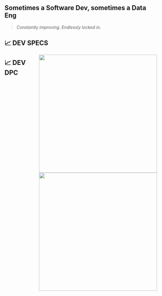 ## Sometimes a Software Dev, sometimes a Data Eng

> _Constantly improving. Endlessly locked in._
## 📈 DEV SPECS
[<img align="right" width="390" alt="" src="https://github-readme-stats.vercel.app/api?username=letEmmDev&hide_border=true&show_icons=true&theme=tokyonight&bg_color=FF000000&text_color=777777">](#)

[<img align="right" width="390" alt="" src="http://github-readme-streak-stats.herokuapp.com?user=letEmmDev&theme=tokyonight&hide_border=true&&dates=777777&background=FF000000">](#)

## 📈 DEV DPC
